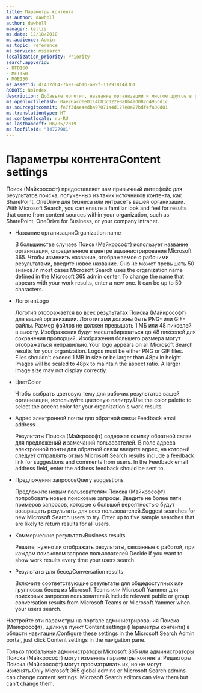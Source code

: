 ```yaml
---
title: Параметры контента
ms.author: dawholl
author: dawholl
manager: kellis
ms.date: 12/18/2018
ms.audience: Admin
ms.topic: reference
ms.service: mssearch
localization_priority: Priority
search.appverid:
- BFB160
- MET150
- MOE150
ms.assetid: d1432d64-7a97-4b1b-a99f-11291814d361
ROBOTS: NoIndex
description: Добавьте логотип, название организации и многое другое в результаты Поиска (Майкрософт), связанные с работой
ms.openlocfilehash: 0ae26acd0e0114b83c022e0a0b4ad082d495cd1c
ms.sourcegitcommit: fe7f3dae4edba97071a4d127e8a27bdf4fa00d81
ms.translationtype: HT
ms.contentlocale: ru-RU
ms.lasthandoff: 06/05/2019
ms.locfileid: "34727981"
---
```

# <a name="content-settings"></a><span data-ttu-id="c3ee6-103">Параметры контента</span><span class="sxs-lookup"><span data-stu-id="c3ee6-103">Content settings</span></span>

 
<span data-ttu-id="c3ee6-104">Поиск (Майкрософт) предоставляет вам привычный интерфейс для результатов поиска, полученных из таких источников контента, как SharePoint, OneDrive для бизнеса или интрасеть вашей организации. </span><span class="sxs-lookup"><span data-stu-id="c3ee6-104">With Microsoft Search, you can ensure a familiar look and feel for results that come from content sources within your organization, such as SharePoint, OneDrive for Business, or your company intranet.</span></span> 
  
- <span data-ttu-id="c3ee6-105">Название организации</span><span class="sxs-lookup"><span data-stu-id="c3ee6-105">Organization name</span></span>
    
    <span data-ttu-id="c3ee6-p101">В большинстве случаев Поиск (Майкрософт) использует название организации, определенное в центре администрирования Microsoft 365. Чтобы изменить название, отображаемое с рабочими результатами, введите новое название. Оно не может превышать 50 знаков.</span><span class="sxs-lookup"><span data-stu-id="c3ee6-p101">In most cases Microsoft Search uses the organization name defined in the Microsoft 365 admin center. To change the name that appears with your work results, enter a new one. It can be up to 50 characters.</span></span>
    
- <span data-ttu-id="c3ee6-109">Логотип</span><span class="sxs-lookup"><span data-stu-id="c3ee6-109">Logo</span></span>
    
    <span data-ttu-id="c3ee6-p102">Логотип отображается во всех результатах Поиска (Майкрософт) для вашей организации. Логотипами должны быть PNG- или GIF-файлы. Размер файлов не должен превышать 1 МБ или 48 пикселей в высоту. Изображения будут масштабироваться до 48 пикселей для сохранения пропорций. Изображения большего размера могут отображаться неправильно.</span><span class="sxs-lookup"><span data-stu-id="c3ee6-p102">Your logo appears on all Microsoft Search results for your organization. Logos must be either PNG or GIF files. Files shouldn't exceed 1 MB in size or be larger than 48px in height. Images will be scaled to 48px to maintain the aspect ratio. A larger image size may not display correctly.</span></span>
    
- <span data-ttu-id="c3ee6-115">Цвет</span><span class="sxs-lookup"><span data-stu-id="c3ee6-115">Color</span></span>
    
    <span data-ttu-id="c3ee6-116">Чтобы выбрать цветовую тему для рабочих результатов вашей организации, используйте цветовую палитру.</span><span class="sxs-lookup"><span data-stu-id="c3ee6-116">Use the color palette to select the accent color for your organization's work results.</span></span>
    
- <span data-ttu-id="c3ee6-117">Адрес электронной почты для обратной связи </span><span class="sxs-lookup"><span data-stu-id="c3ee6-117">Feedback email address</span></span>
    
    <span data-ttu-id="c3ee6-p103">Результаты Поиска (Майкрософт) содержат ссылку обратной связи для предложений и замечаний пользователей. В поле адреса электронной почты для обратной связи введите адрес, на который следует отправлять отзыв.</span><span class="sxs-lookup"><span data-stu-id="c3ee6-p103">Microsoft Search results include a feedback link for suggestions and comments from users. In the Feedback email address field, enter the address feedback should be sent to.</span></span>
    
- <span data-ttu-id="c3ee6-120">Предложения запросов</span><span class="sxs-lookup"><span data-stu-id="c3ee6-120">Query suggestions</span></span>
    
    <span data-ttu-id="c3ee6-p104">Предложите новым пользователям Поиска (Майкрософт) попробовать новые поисковые запросы. Введите не более пяти примеров запросов, которые с большой вероятностью будут возвращать результаты для всех пользователей.</span><span class="sxs-lookup"><span data-stu-id="c3ee6-p104">Suggest searches for new Microsoft Search users to try. Enter up to five sample searches that are likely to return results for all users.</span></span>
    
- <span data-ttu-id="c3ee6-123">Коммерческие результаты</span><span class="sxs-lookup"><span data-stu-id="c3ee6-123">Business results</span></span>
    
    <span data-ttu-id="c3ee6-124">Решите, нужно ли отображать результаты, связанные с работой, при каждом поисковом запросе пользователей.</span><span class="sxs-lookup"><span data-stu-id="c3ee6-124">Decide if you want to show work results every time your users search.</span></span>
    
- <span data-ttu-id="c3ee6-125">Результаты для бесед</span><span class="sxs-lookup"><span data-stu-id="c3ee6-125">Conversation results</span></span>
    
    <span data-ttu-id="c3ee6-126">Включите соответствующие результаты для общедоступных или групповых бесед из Microsoft Teams или Microsoft Yammer для поисковых запросов пользователей.</span><span class="sxs-lookup"><span data-stu-id="c3ee6-126">Include relevant public or group conversation results from Microsoft Teams or Microsoft Yammer when your users search.</span></span>
    
<span data-ttu-id="c3ee6-127">Настройте эти параметры на портале администрирования Поиска (Майкрософт), щелкнув пункт Content settings (Параметры контента) в области навигации.</span><span class="sxs-lookup"><span data-stu-id="c3ee6-127">Configure these settings in the Microsoft Search Admin portal, just click Content settings in the navigation pane.</span></span>
  
<span data-ttu-id="c3ee6-p105">Только глобальные администраторы Microsoft 365 или администраторы Поиска (Майкрософт) могут изменять параметры контента. Редакторы Поиска (Майкрософт) могут просматривать их, но не могут изменять.</span><span class="sxs-lookup"><span data-stu-id="c3ee6-p105">Only Microsoft 365 global admins or Microsoft Search admins can change content settings. Microsoft Search editors can view them but can't change them.</span></span>


